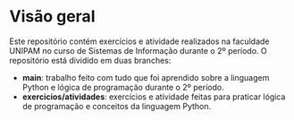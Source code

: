 # Visão geral

Este repositório contém exercícios e atividade realizados na faculdade UNIPAM no curso de Sistemas de Informação durante o 2º período.
O repositório está dividido em duas branches:

- **main**: trabalho feito com tudo que foi aprendido sobre a linguagem Python e lógica de programação durante o 2º período.
- **exercicios/atividades**: exercícios e atividade feitas para praticar lógica de programação e conceitos da linguagem Python.
